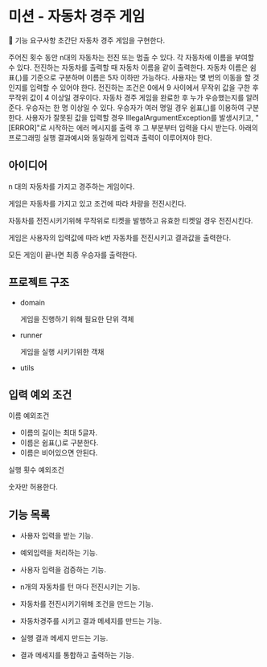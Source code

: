# 미션 - 자동차 경주 게임

🚀 기능 요구사항
초간단 자동차 경주 게임을 구현한다.

주어진 횟수 동안 n대의 자동차는 전진 또는 멈출 수 있다.
각 자동차에 이름을 부여할 수 있다. 전진하는 자동차를 출력할 때 자동차 이름을 같이 출력한다.
자동차 이름은 쉼표(,)를 기준으로 구분하며 이름은 5자 이하만 가능하다.
사용자는 몇 번의 이동을 할 것인지를 입력할 수 있어야 한다.
전진하는 조건은 0에서 9 사이에서 무작위 값을 구한 후 무작위 값이 4 이상일 경우이다.
자동차 경주 게임을 완료한 후 누가 우승했는지를 알려준다. 우승자는 한 명 이상일 수 있다.
우승자가 여러 명일 경우 쉼표(,)를 이용하여 구분한다.
사용자가 잘못된 값을 입력할 경우 IllegalArgumentException를 발생시키고, "[ERROR]"로 시작하는 에러 메시지를 출력 후 그 부분부터 입력을 다시 받는다.
아래의 프로그래밍 실행 결과예시와 동일하게 입력과 출력이 이루어져야 한다.
 
## 아이디어

n 대의 자동차를 가지고 경주하는 게임이다.

게임은 자동차를 가지고 있고 조건에 따라 차량을 전진시킨다.

자동차를 전진시키기위해 무작위로 티켓을 발행하고 유효한 티켓일 경우 전진시킨다.

게임은 사용자의 입력값에 따라 k번 자동차를 전진시키고 결과값을 출력한다.

모든 게임이 끝나면 최종 우승자를 출력한다.

## 프로젝트 구조

- domain
  
    게임을 진행하기 위해 필요한 단위 객체
- runner
	
    게임을 실행 시키기위한 객채
- utils
## 입력 예외 조건

이름 예외조건
- 이름의 길이는 최대 5글자.
- 이름은 쉼표(,)로 구분한다.
- 이름은 비어있으면 안된다.

실행 횟수 예외조건

숫자만 허용한다.

## 기능 목록

- 사용자 입력을 받는 기능.

- 예외입력을 처리하는 기능.

- 사용자 입력을 검증하는 기능.

- n개의 자동차를 턴 마다 전진시키는 기능.

- 자동차를 전진시키기위해 조건을 만드는 기능.

- 자동차경주를 시키고 결과 메세지를 만드는 기능.

- 실행 결과 메세지 만드는 기능.

- 결과 메세지를 통합하고 출력하는 기능.
	